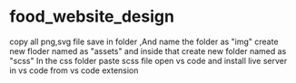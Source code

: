 # food_website_design
copy all png,svg file 
save in folder ,And name the folder as "img"
create new floder named as "assets" and inside that create new folder named as "scss"
In the css folder paste scss file
open vs code and install live server in vs code from vs code extension
